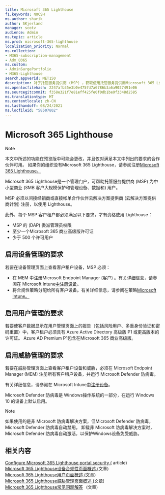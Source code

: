 ```yaml
---
title: Microsoft 365 Lighthouse
f1.keywords: NOCSH
ms.author: sharik
author: SKjerland
manager: scotv
audience: Admin
ms.topic: article
ms.prod: microsoft-365-lighthouse
localization_priority: Normal
ms.collection:
- M365-subscription-management
- Adm_O365
ms.custom:
- AdminSurgePortfolio
- M365-Lighthouse
search.appverid: MET150
description: 对于托管服务提供商 (MSP) ，获取使用托管服务提供商Microsoft 365 Lighthouse。
ms.openlocfilehash: 2247afb35e3b0e4757d7a6786b3a6a9027491e06
ms.sourcegitcommit: f358e321f7e81eff425fe0f0db1be0f3348d2585
ms.translationtype: MT
ms.contentlocale: zh-CN
ms.lasthandoff: 08/24/2021
ms.locfileid: "58507802"
---
```

# <a name="requirements-for-microsoft-365-lighthouse"></a>Microsoft 365 Lighthouse

> [!NOTE]
> 本文中所述的功能在预览版中可能会更改，并且仅对满足本文中列出的要求的合作伙伴可用。 如果你的组织没有Microsoft 365 Lighthouse，请参阅注册[Microsoft 365 Lighthouse。](m365-lighthouse-sign-up.md)

Microsoft 365 Lighthouse是一个管理门户，可帮助托管服务提供商 (MSP) 为中小型商业 (SMB 客户大规模保护和管理设备、数据和) 用户。  

MSP 必须以间接经销商或直接帐单合作伙伴云解决方案提供商 (云解决方案提供商计划) 注册，以使用 Lighthouse。  

此外，每个 MSP 客户租户都必须满足以下要求，才有资格使用 Lighthouse： 
 
- MSP 的 (DAP) 委派管理员权限 
- 至少一个Microsoft 365 商业高级版许可证 
- 少于 500 个许可用户  

## <a name="requirements-for-enablingdevice-management"></a>启用设备管理的要求   

若要在设备管理页面上查看客户租户设备，MSP 必须：    

- 在 MEM 中注册Microsoft Endpoint Manager (客户) 。有关详细信息，请参阅在 Microsoft Intune[中注册设备](/mem/intune/enrollment/)。
- 将合规性策略分配给所有客户设备。有关详细信息，请参阅在策略[Microsoft Intune。](/mem/intune/protect/create-compliance-policy) 

## <a name="requirements-for-enabling-usermanagement"></a>启用用户管理的要求 

若要使客户数据显示在用户管理页面上的报告（包括风险用户、多重身份验证和密码重置）中，客户租户必须具有 Azure Active Directory 高级版 P1 或更高版本的许可证。 Azure AD Premium P1包含在Microsoft 365 商业高级版。   

## <a name="requirements-for-enablingthreat-management"></a>启用威胁管理的要求 

若要在威胁管理页面上查看客户租户设备和威胁，必须在 Microsoft Endpoint Manager (MEM) 注册所有客户租户设备，并运行 Microsoft Defender 防病毒。  

有关详细信息，请参阅在 Microsoft Intune[中注册设备](/mem/intune/enrollment/)。  

Microsoft Defender 防病毒是 Windows操作系统的一部分，在运行 Windows 10 的设备上默认启用。  

> [!NOTE] 
> 如果使用的是非 Microsoft 防病毒解决方案，但Microsoft Defender 防病毒，Microsoft Defender 防病毒自动禁用。 卸载非 Microsoft 防病毒解决方案时，Microsoft Defender 防病毒自动激活，以保护Windows设备免受威胁。    

## <a name="related-content"></a>相关内容   

[Configure Microsoft 365 Lighthouse portal security (](m365-lighthouse-configure-portal-security.md) article) \
[Microsoft 365 Lighthouse设备合规性页面概述 (](m365-lighthouse-device-compliance-page-overview.md)文章) \
[Microsoft 365 Lighthouse用户页面概述 (](m365-lighthouse-users-page-overview.md)文章) \
[Microsoft 365 Lighthouse威胁管理页面概述 (](m365-lighthouse-threat-management-page-overview.md)文章) \
[Microsoft 365 Lighthouse常见问题解答](m365-lighthouse-faq.yml)   (文章) 

